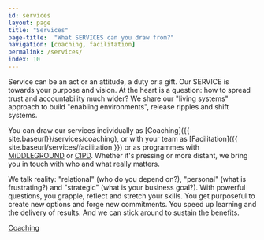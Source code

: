 ```yaml
---
id: services
layout: page
title: "Services"
page-title:  "What SERVICES can you draw from?"
navigation: [coaching, facilitation]
permalink: /services/
index: 10
---
```


Service can be an act or an attitude, a duty or a gift. Our SERVICE is
towards your purpose and vision. At the heart is a question: how to spread trust and accountability much wider? We share our "living systems" approach to build "enabling environments", release
ripples and shift systems.

You can draw our services individually as [Coaching]({{ site.baseurl}}/services/coaching), or with your team as [Facilitation]({{ site.baseurl/services/facilitation }}) or as programmes with [MiDDLEGROUND](http://www.middle-ground.co.uk) or [CIPD](http://www.cipd.co.uk/training/ORDDTC). Whether it's pressing or more distant, we bring you in touch with who and what really matters.

We talk reality: "relational" (who do you depend on?), "personal" (what is frustrating?) and "strategic"
(what is your business goal?). With powerful questions, you grapple, reflect and stretch your skills. You get purposeful to create new options and forge new commitments. You speed up learning and the delivery of results. And we can stick around to sustain the benefits.

[Coaching](/coaching)
